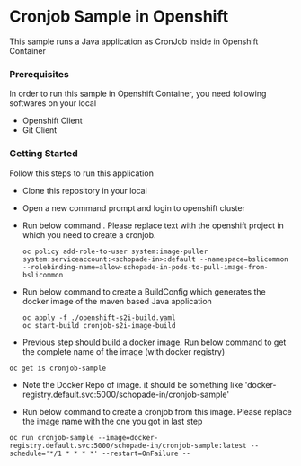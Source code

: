 # Cronjob Sample in Openshift

This sample runs a Java application as CronJob inside in Openshift Container

### Prerequisites

In order to run this sample in Openshift Container, you need following softwares on your local

* Openshift Client
* Git Client

### Getting Started
Follow this steps to run this application

* Clone this repository in your local
* Open a new command prompt and login to openshift cluster
* Run below command . Please replace text <schopade-in> with the openshift project in which you need to create a cronjob.
	```
	oc policy add-role-to-user system:image-puller system:serviceaccount:<schopade-in>:default --namespace=bslicommon --rolebinding-name=allow-schopade-in-pods-to-pull-image-from-bslicommon
	```
* Run below command to create a BuildConfig which generates the docker image of the maven based Java application

  	```
  	oc apply -f ./openshift-s2i-build.yaml
  	oc start-build cronjob-s2i-image-build
  	``` 
  
* Previous step should build a docker image. Run below command to get the complete name of the image (with docker registry)
```
oc get is cronjob-sample
```  

* Note the Docker Repo of image. it should be something like 'docker-registry.default.svc:5000/schopade-in/cronjob-sample'

* Run below command to create a cronjob from this image. Please replace the image name with the one you got in last step
```
oc run cronjob-sample --image=docker-registry.default.svc:5000/schopade-in/cronjob-sample:latest --schedule='*/1 * * * *' --restart=OnFailure --
```